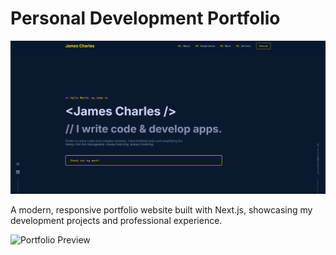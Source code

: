 # Personal Development Portfolio

<p align="center">
    <img src=".github/readme.webp" alt="Portfolio Preview" />
</p>

A modern, responsive portfolio website built with Next.js, showcasing my development projects and professional experience.

![Portfolio Preview](public/portfolio-preview.png)
